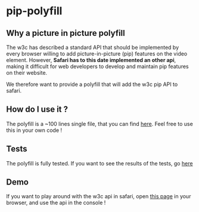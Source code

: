 # pip-polyfill

## Why a picture in picture polyfill
The w3c has described a standard API that should be implemented by every browser willing to add picture-in-picture (pip) features on the video element. However, **Safari has to this date implemented an other api**, making it difficult for web developers to develop and maintain pip features on their website.

We therefore want to provide a polyfill that will add the w3c pip API to safari.

## How do I use it ?
The polyfill is a ~100 lines single file, that you can find [here](https://github.com/gbentaieb/pip-polyfill/blob/master/pip.js). Feel free to use this in your own code !

## Tests
The polyfill is fully tested.
If you want to see the results of the tests, go [here](https://gbentaieb.github.io/pip-polyfill/test/)

## Demo
If you want to play around with the w3c api in safari, open [this page](https://gbentaieb.github.io/pip-polyfill/demo/) in your browser, and use the api in the console !
